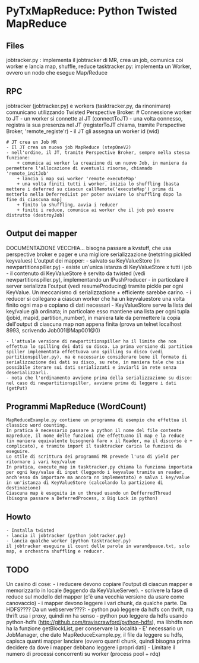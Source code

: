 PyTxMapReduce: Python Twisted MapReduce
==================

Files
-----------

jobtracker.py : implementa il jobtracker di MR, crea un job, comunica coi worker e lancia map, shuffle, reduce
tasktracker.py: implementa un Worker, ovvero un nodo che esegue Map/Reduce

RPC
-----------

jobtracker (jobtracker.py) e workers (tasktracker.py, da rinonimare) comunicano utilizzando Twisted Perspective Broker:
    # Connessione worker to JT
    - un worker si connette al JT (connectToJT)
    - una volta connesso, registra la sua presenza nel JT (registerToJT chiama, tramite Perspective Broker, 'remote_registe'r)
    - il JT gli assegna un worker id (wid)
    
    # JT crea un Job MR
    - Il JT crea un nuovo job MapReduce (stepOneV2)
    - nell'ordine, il JT, tramite Perspective Broker, sempre nella stessa funzione:
        + comunica ai worker la creazione di un nuovo Job, in maniera da permettere l'allocazione di eventuali risorse, chiamado 'remote_initJob'
        + lancia i map sui worker 'remote_executeMap'
        + una volta finiti tutti i worker, inizia lo shuffling [basta mettere i deferred su ciascun callRemote('executeMap') prima di metterlo nella DeferredList per poter avviare lo shuffling dopo la fine di ciascuna map]
        + finito lo shuffling, avvia i reducer
        + finiti i reduce, comunica ai worker che il job può essere distrutto (destroyJob)

Output dei mapper
-----------

DOCUMENTAZIONE VECCHIA... bisogna passare a kvstuff, che usa perspective broker e pager e una migliore serializzazione (netstring pickled keyvalues)
L'output dei mapper:
    - salvato su KeyValueStore (in newpartitionspiller.py)
    - esiste un'unica istanza di KeyValueStore x tutti i job
    - il contenuto di KeyValueStore è servito da twisted (vedi newpartitionspiller.py), implementando un IPushProducer
    - in particolare il server serializza l'output (vedi resumeProducing) tramite pickle per ogni KeyValue. Un meccanismo di serializzazione + efficiente sarebbe carino.
    - i reducer si collegano a ciascun worker che ha un keyvaluestore una volta finito ogni map e copiano di dati necessari
    - KeyValueStore serve la lista dei key/value già ordinata; in particolare esso mantiene una lista per ogni tupla (jobid, mapid, partition_number), in maniera tale da permettere la copia dell'output di ciascuna map non appena finita (prova un telnet localhost 8993, scrivendo Job001@Map001@0)
    
    - l'attuale versione di newpartitionspiller ha il limite che non effettua lo spilling dei dati su disco. La prima versione di partition spiller implementata effettuava uno spilling su disco (vedi partitionspiller.py), ma è necessario considerare bene il formato di serializzazione dei dati su disco, su rete, in maniera tale che sia possibile iterare sui dati serializzati e inviarli in rete senza deserializzarli.
    - nota che l'ordinamento avviene prima della serializzazione su disco: nel caso di newpartitionspiller, avviene prima di leggere i dati (getPut)


Programmi MapReduce (WordCount)
-----------

    MapReduceExample.py contiene un programma di esempio che effettua il classico word counting.
    In pratica è necessario passare a python il nome del file contente mapreduce, il nome delle funzioni che effettuano il map e la reduce (in maniera equivalente bisognerà fare x il Reader, ma il discorso è + complicato), e tramite import il tasktracker carica le funzioni da eseguire.
    Lo stile di scrittura dei programmi MR prevede l'uso di yield per ritornare i vari key/value
    In pratica, execute_map in tasktracker.py chiama la funziona importata per ogni key/value di input (leggendo i keyvalue tramite un reader, anch'esso da importare ma ancora nn implementato) e salva i key/value in un'istanza di KeyValueStore (calcolando la partizione di destinazione)
    Ciascuna map è eseguita in un thread usando un DefferredThread (bisogna passare a DeferredProcess, x Big Lock in python)
    
    
Howto
-----------

    - Installa twisted
    - lancia il jobtracker (python jobtracker.py)
    - lancia qualche worker (python tasktracker.py)
    il jobtracker eseguira il count delle parole in warandpeace.txt, solo map, e orchestra shuffling e reducer.

TODO
-----------

Un casino di cose:
    - i reducere devono copiare l'output di ciascun mapper e memorizzarlo in locale (leggendo da KeyValueServer).
    - scrivere la fase di reduce sul modello del mapper (c'è una vecchia versione da usare come canovaccio)
    - i mapper devono leggere i vari chunk, da qualche parte. Da HDFS???? Da un webserver????:
        - python può leggere da hdfs con thrift, ma thrift usa i proxy, quindi nn ha senso
        - python può leggere da hdfs usando python-hdfs (http://github.com/traviscrawford/python-hdfs), ma libhdfs non ha la funzione getBlockList, per conservare la località
    - E' necessario un JobManager, che dato MapReduceExample.py, il file da leggere su hdfs, capisca quanti mapper lanciare (ovvero quanti chunk, quindi bisogna prima decidere da dove i mapper debbano leggere i propri dati)
    - Limitare il numero di processi concorrenti su worker (process pool + rdq)
    

    

